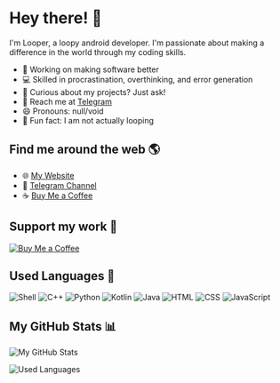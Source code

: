 # Hey there! 👋

I'm Looper, a loopy android developer. I'm passionate about making a difference in the world through my coding skills.

- 🚀 Working on making software better
- 💻 Skilled in procrastination, overthinking, and error generation
- 🧐 Curious about my projects? Just ask!
- 📨 Reach me at [Telegram](https://iamlooper.t.me)
- 😄 Pronouns: null/void
- 🎉 Fun fact: I am not actually looping

## Find me around the web 🌎

- 🌐 [My Website](https://iamlooper.github.io)
- 💬 [Telegram Channel](https://loopprojects.t.me)
- ☕ [Buy Me a Coffee](https://www.buymeacoffee.com/iamlooper)

## Support my work 💙

[![Buy Me a Coffee](https://cdn.buymeacoffee.com/buttons/v2/default-yellow.png)](https://www.buymeacoffee.com/iamlooper/membership)

## Used Languages 🔢️

![Shell](https://img.shields.io/badge/-Shell-black?style=flat-square&logo=gnu-bash)
![C++](https://img.shields.io/badge/-C++-black?style=flat-square&logo=c)
![Python](https://img.shields.io/badge/-Python-black?style=flat-square&logo=python)
![Kotlin](https://img.shields.io/badge/-Kotlin-black?style=flat-square&logo=kotlin)
![Java](https://img.shields.io/badge/-Java-black?style=flat-square&logo=openjdk)
![HTML](https://img.shields.io/badge/HTML-black?style=flat-square&logo=html5)
![CSS](https://img.shields.io/badge/CSS-black?&style=flat-square&logo=css3)
![JavaScript](https://img.shields.io/badge/JavaScript-black?style=flat-square&logo=javascript)

## My GitHub Stats 📊

![My GitHub Stats](https://github-readme-stats.vercel.app/api?username=iamlooper&show_icons=true&theme=radical)

![Used Languages](https://github-readme-stats.vercel.app/api/top-langs/?username=iamlooper&layout=compact&theme=radical)
